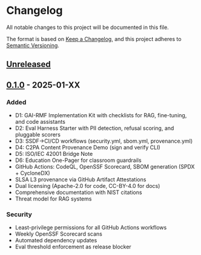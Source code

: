 # Changelog

All notable changes to this project will be documented in this file.

The format is based on [Keep a Changelog](https://keepachangelog.com/en/1.0.0/),
and this project adheres to [Semantic Versioning](https://semver.org/spec/v2.0.0.html).

## [Unreleased]

## [0.1.0] - 2025-01-XX

### Added
- D1: GAI-RMF Implementation Kit with checklists for RAG, fine-tuning, and code assistants
- D2: Eval Harness Starter with PII detection, refusal scoring, and pluggable scorers
- D3: SSDF→CI/CD workflows (security.yml, sbom.yml, provenance.yml)
- D4: C2PA Content Provenance Demo (sign and verify CLI)
- D5: ISO/IEC 42001 Bridge Note
- D6: Education One-Pager for classroom guardrails
- GitHub Actions: CodeQL, OpenSSF Scorecard, SBOM generation (SPDX + CycloneDX)
- SLSA L3 provenance via GitHub Artifact Attestations
- Dual licensing (Apache-2.0 for code, CC-BY-4.0 for docs)
- Comprehensive documentation with NIST citations
- Threat model for RAG systems

### Security
- Least-privilege permissions for all GitHub Actions workflows
- Weekly OpenSSF Scorecard scans
- Automated dependency updates
- Eval threshold enforcement as release blocker

[Unreleased]: https://github.com/jlov7/responsible-genai-starter-kit/compare/v0.1.0...HEAD
[0.1.0]: https://github.com/jlov7/responsible-genai-starter-kit/releases/tag/v0.1.0
